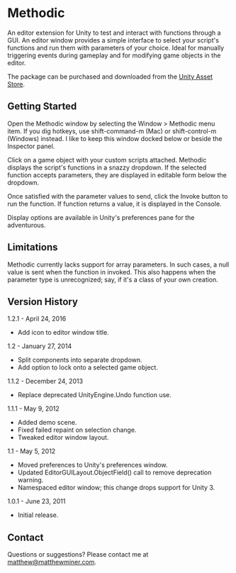 # Methodic

An editor extension for Unity to test and interact with functions through a GUI.
An editor window provides a simple interface to select your script's functions
and run them with parameters of your choice. Ideal for manually triggering
events during gameplay and for modifying game objects in the editor.

The package can be purchased and downloaded from the
[Unity Asset Store](http://u3d.as/content/matthew-miner/methodic/1Xw).


## Getting Started

Open the Methodic window by selecting the Window > Methodic menu item. If you
dig hotkeys, use shift-command-m (Mac) or shift-control-m (Windows) instead. I
like to keep this window docked below or beside the Inspector panel.

Click on a game object with your custom scripts attached. Methodic displays
the script's functions in a snazzy dropdown. If the selected function accepts
parameters, they are displayed in editable form below the dropdown.

Once satisfied with the parameter values to send, click the Invoke button to
run the function. If function returns a value, it is displayed in the Console.

Display options are available in Unity's preferences pane for the adventurous.


## Limitations

Methodic currently lacks support for array parameters. In such cases, a null
value is sent when the function in invoked. This also happens when the
parameter type is unrecognized; say, if it's a class of your own creation.


## Version History

1.2.1 - April 24, 2016
- Add icon to editor window title.

1.2 - January 27, 2014
- Split components into separate dropdown.
- Add option to lock onto a selected game object.

1.1.2 - December 24, 2013
- Replace deprecated UnityEngine.Undo function use.

1.1.1 - May 9, 2012
- Added demo scene.
- Fixed failed repaint on selection change.
- Tweaked editor window layout.

1.1 - May 5, 2012
- Moved preferences to Unity's preferences window.
- Updated EditorGUILayout.ObjectField() call to remove deprecation warning.
- Namespaced editor window; this change drops support for Unity 3.

1.0.1 - June 23, 2011
- Initial release.


## Contact

Questions or suggestions? Please contact me at matthew@matthewminer.com.
